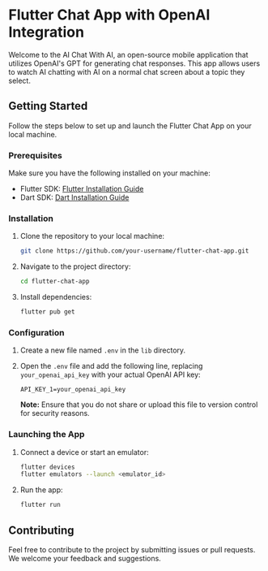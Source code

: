 # Flutter Chat App with OpenAI Integration

Welcome to the AI Chat With AI, an open-source mobile application that utilizes OpenAI's GPT for generating chat responses. This app allows users to watch AI chatting with AI on a normal chat screen about a topic they select.

## Getting Started

Follow the steps below to set up and launch the Flutter Chat App on your local machine.

### Prerequisites

Make sure you have the following installed on your machine:

- Flutter SDK: [Flutter Installation Guide](https://flutter.dev/docs/get-started/install)
- Dart SDK: [Dart Installation Guide](https://dart.dev/get-dart)

### Installation

1. Clone the repository to your local machine:

   ```bash
   git clone https://github.com/your-username/flutter-chat-app.git
   ```

2. Navigate to the project directory:

   ```bash
   cd flutter-chat-app
   ```

3. Install dependencies:

   ```bash
   flutter pub get
   ```

### Configuration

1. Create a new file named `.env` in the `lib` directory.

2. Open the `.env` file and add the following line, replacing `your_openai_api_key` with your actual OpenAI API key:

   ```
   API_KEY_1=your_openai_api_key
   ```

   **Note:** Ensure that you do not share or upload this file to version control for security reasons.

### Launching the App

1. Connect a device or start an emulator:

   ```bash
   flutter devices
   flutter emulators --launch <emulator_id>
   ```

2. Run the app:

   ```bash
   flutter run
   ```

## Contributing

Feel free to contribute to the project by submitting issues or pull requests. We welcome your feedback and suggestions.
